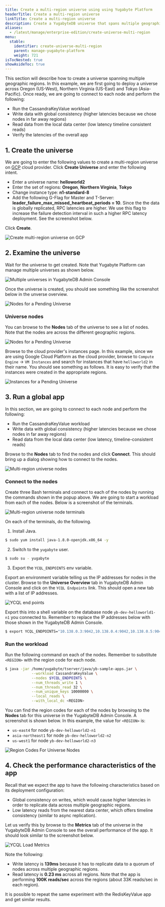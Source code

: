```yaml
---
title: Create a multi-region universe using using Yugabyte Platform
headerTitle: Create a multi-region universe
linkTitle: Create a multi-region universe
description: Create a YugabyteDB universe that spans multiple geographic regions using Yugabyte Platform.
aliases:
  - /latest/manage/enterprise-edition/create-universe-multi-region
menu:
  stable:
    identifier: create-universe-multi-region
    parent: manage-yugabyte-platform
    weight: 721
isTocNested: true
showAsideToc: true
---
```


This section will describe how to create a universe spanning multiple geographic regions. In this example, we are first going to deploy a universe across Oregon (US-West), Northern Virginia (US-East) and Tokyo (Asia-Pacific). Once ready, we are going to connect to each node and perform the following:

- Run the CassandraKeyValue workload
- Write data with global consistency (higher latencies because we chose nodes in far away regions)
- Read data from the local data center (low latency timeline consistent reads)
- Verify the latencies of the overall app

## 1. Create the universe

We are going to enter the following values to create a multi-region universe on [GCP](../../../deploy/enterprise-edition/configure-cloud-providers/gcp) cloud provider. Click **Create Universe** and enter the following intent.

- Enter a universe name: **helloworld2**
- Enter the set of regions: **Oregon**, **Northern Virginia**, **Tokyo**
- Change instance type: **n1-standard-8**
- Add the following G-Flag for Master and T-Server: **leader_failure_max_missed_heartbeat_periods = 10**. Since the the data is globally replicated, RPC latencies are higher. We use this flag to increase the failure detection interval in such a higher RPC latency deployment. See the screenshot below.

Click **Create**.

![Create multi-region universe on GCP](/images/ee/multi-region-create-universe.png)

## 2. Examine the universe

Wait for the universe to get created. Note that Yugabyte Platform can manage multiple universes as shown below.

![Multiple universes in YugabyteDB Admin Console](/images/ee/multi-region-multiple-universes.png)

Once the universe is created, you should see something like the screenshot below in the unverse overview.

![Nodes for a Pending Universe](/images/ee/multi-region-universe-overview.png)

### Universe nodes

You can browse to the **Nodes** tab of the universe to see a list of nodes. Note that the nodes are across the different geographic regions.

![Nodes for a Pending Universe](/images/ee/multi-region-universe-nodes.png)

Browse to the cloud provider's instances page. In this example, since we are using Google Cloud Platform as the cloud provider, browse to `Compute Engine` -> `VM Instances` and search for instances that have `helloworld2` in their name. You should see something as follows. It is easy to verify that the instances were created in the appropriate regions.

![Instances for a Pending Universe](/images/ee/multi-region-universe-gcp-instances.png)

## 3. Run a global app

In this section, we are going to connect to each node and perform the following:

- Run the CassandraKeyValue workload
- Write data with global consistency (higher latencies because we chose nodes in far away regions)
- Read data from the local data center (low latency, timeline-consistent reads)

Browse to the **Nodes** tab to find the nodes and click **Connect**. This should bring up a dialog showing how to connect to the nodes.

![Multi-region universe nodes](/images/ee/multi-region-universe-nodes-connect.png)

### Connect to the nodes

Create three Bash terminals and connect to each of the nodes by running the commands shown in the popup above. We are going to start a workload from each of the nodes. Below is a screenshot of the terminals.

![Multi-region universe node terminals](/images/ee/multi-region-universe-node-shells.png)

On each of the terminals, do the following.

1. Install Java.

```sh
$ sudo yum install java-1.8.0-openjdk.x86_64 -y
```

2. Switch to the `yugabyte` user.

```sh
$ sudo su - yugabyte
```

3. Export the `YCQL_ENDPOINTS` env variable.

Export an environment variable telling us the IP addresses for nodes in the cluster. Browse to the **Universe Overview** tab in YugabyteDB Admin Console and click on the `YCQL Endpoints` link. This should open a new tab with a list of IP addresses. 

![YCQL end points](/images/ee/multi-zone-universe-ycql-endpoints.png)

Export this into a shell variable on the database node `yb-dev-helloworld1-n1` you connected to. Remember to replace the IP addresses below with those shown in the YugabyteDB Admin Console.

```sh
$ export YCQL_ENDPOINTS="10.138.0.3:9042,10.138.0.4:9042,10.138.0.5:9042"
```

### Run the workload

Run the following command on each of the nodes. Remember to substitute `<REGION>` with the region code for each node.

```sh
$ java -jar /home/yugabyte/tserver/java/yb-sample-apps.jar \
            --workload CassandraKeyValue \
            --nodes $YCQL_ENDPOINTS \
            --num_threads_write 1 \
            --num_threads_read 32 \
            --num_unique_keys 10000000 \
            --local_reads \
            --with_local_dc <REGION>
```

You can find the region codes for each of the nodes by browsing to the **Nodes** tab for this universe in the YugabyteDB Admin Console. A screenshot is shown below. In this example, the value for `<REGION>` is:

- `us-east4` for node `yb-dev-helloworld2-n1`
- `asia-northeast1` for node `yb-dev-helloworld2-n2`
- `us-west1` for node `yb-dev-helloworld2-n3`

![Region Codes For Universe Nodes](/images/ee/multi-region-universe-node-regions.png)

## 4. Check the performance characteristics of the app

Recall that we expect the app to have the following characteristics based on its deployment configuration:

* Global consistency on writes, which would cause higher latencies in order to replicate data across multiple geographic regions.
* Low latency reads from the nearest data center, which offers timeline consistency (similar to async replication).

Let us verify this by browse to the **Metrics** tab of the universe in the YugabyteDB Admin Console to see the overall performance of the app. It should look similar to the screenshot below.

![YCQL Load Metrics](/images/ee/multi-region-read-write-metrics.png)

Note the following:

* Write latency is **139ms** because it has to replicate data to a quorum of nodes across multiple geographic regions.
* Read latency is **0.23 ms** across all regions. Note that the app is performing **100K reads/sec** across the regions (about 33K reads/sec in each region).

It is possible to repeat the same experiment with the RedisKeyValue app and get similar results.
